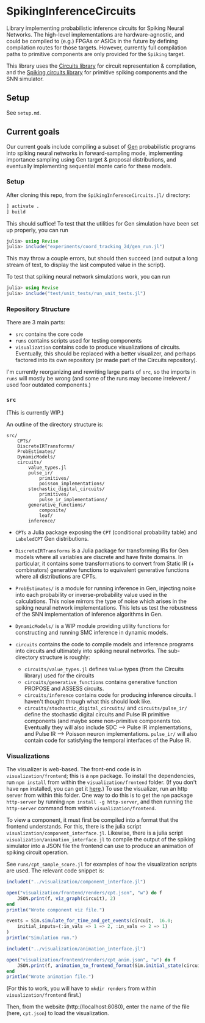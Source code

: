 # SpikingInferenceCircuits

Library implementing probabilistic inference circuits for Spiking Neural Networks.
The high-level implementations are hardware-agnostic, and could be compiled
to (e.g.) FPGAs or ASICs in the future by defining compilation routes for those targets.
However, currently full compilation paths to primitive components are only provided for
the `Spiking` target.

This library uses the [Circuits library](https://github.com/probcomp/Circuits.jl) for circuit representation & compilation,
and the [Spiking circuits library](https://github.com/probcomp/SpikingCircuits.jl) for primitive spiking components and the SNN simulator.

## Setup
See `setup.md`.

## Current goals
Our current goals include compiling a subset of [Gen](gen.dev) probabilistic programs into spiking neural
networks in forward-sampling mode, implementing importance sampling using Gen target & proposal distributions,
and eventually implementing sequential monte carlo for these models.

### Setup
After cloning this repo, from the `SpikingInferenceCircuits.jl/` directory:
```zsh
] activate .
] build
```
This should suffice!
To test that the utilities for Gen simulation have been set up properly, you can run
```julia
julia> using Revise
julia> include("experiments/coord_tracking_2d/gen_run.jl")
```
This may throw a couple errors, but should then succeed (and output a long stream of text,
to display the last computed value in the script).

To test that spiking neural network simulations work, you can run
```julia
julia> using Revise
julia> include("test/unit_tests/run_unit_tests.jl")
```

### Repository Structure

There are 3 main parts:
- `src` contains the core code
- `runs` contains scripts used for testing components
- `visualization` contains code to produce visualizations of circuits.  Eventually, this should
be replaced with a better visualizer, and perhaps factored into its own repository (or made part of the
Circuits repository).

I'm currently reorganizing and rewriting large parts of `src`, so the imports in `runs` will mostly be wrong
(and some of the runs may become irrelevent / used foor outdated components.)

### `src`

(This is currently WIP.)

An outline of the directory structure is:
```
src/
    CPTs/
    DiscreteIRTransforms/
    ProbEstimates/
    DynamicModels/
    circuits/
        value_types.jl
        pulse_ir/
            primitives/
            poisson_implementations/
        stochastic_digital_circuits/
            primitives/
            pulse_ir_implementations/
        generative_functions/
            composite/
            leaf/
        inference/
```

- `CPTs` a Julia package exposing the `CPT` (conditional probability table)
  and `LabeledCPT` Gen distributions.
- `DiscreteIRTransforms` is a Julia package for transforming IRs for Gen models where
  all variables are discrete and have finite domains.  In particular, it contains some
  transformations to convert from Static IR (+ combinators) generative functions
  to equivalent generative functions where all distributions are CPTs.
- `ProbEstimates/` is a module for running inference in Gen, injecting noise
  into each probability or inverse-probability value used in the calculations.
  This noise mirrors the type of noise which arises in the spiking neural network
  implementations.  This lets us test the robustness of the SNN implementation of
  inference algorithms in Gen.
- `DynamicModels/` is a WIP module providing utility functions for constructing
  and running SMC inference in dynamic models.

- `circuits` contains the code to compile models and inference programs into circuits
  and ultimately into spiking neural networks.  The sub-directory structure is roughly:
  - `circuits/value_types.jl` defines `Value` types (from the Circuits library) used for the circuits
  - `circuits/generative_functions` contains generative function PROPOSE and ASSESS circuits.
  - `circuits/inference` contains code for producing inference circuits.  I haven't thought through
    what this should look like.
  - `circuits/stochastic_digital_circuits/` and `circuits/pulse_ir/` define the stochastic digital circuits
    and Pulse IR primitive components (and maybe some non-primitive components too.  Eventually
    they will also include SDC --> Pulse IR implementations, and Pulse IR --> Poisson neuron implementations.
    `pulse_ir/` will also contain code for satisfying the temporal interfaces of the Pulse IR.

### Visualizations

The visualizer is web-based.  The front-end code is in `visualization/frontend`; this is a `npm` package.
To install the dependencies, run `npm install` from within the `visualization/frontend` folder.
(If you don't have `npm` installed, you can get it [here](https://www.npmjs.com/get-npm).)
To use the visualizer, run an http server from within this folder.  One way to do this is to
get the `npm` package `http-server` by running `npm install -g http-server`, and then running
the `http-server` command from within `visualization/frontend`.

To view a component, it must first be compiled into a format that the frontend understands.
For this, there is the julia script `visualization/component_interface.jl`.
Likewise, there is a julia script `visualization/animation_interface.jl` to compile the output
of the spiking simulator into a JSON file the frontend can use to produce an animation of spiking circuit operation.

See `runs/cpt_sample_score.jl` for examples of how the visualization scripts are used.  The relevant code snippet is:

```julia
includet("../visualization/component_interface.jl")

open("visualization/frontend/renders/cpt.json", "w") do f
    JSON.print(f, viz_graph(circuit), 2)
end
println("Wrote component viz file.")

events = Sim.simulate_for_time_and_get_events(circuit,  16.0;
    initial_inputs=(:in_vals => 1 => 2, :in_vals => 2 => 1)
)
println("Simulation run.")

includet("../visualization/animation_interface.jl")

open("visualization/frontend/renders/cpt_anim.json", "w") do f
    JSON.print(f, animation_to_frontend_format(Sim.initial_state(circuit), events), 2)
end
println("Wrote animation file.")
```
(For this to work, you will have to `mkdir renders` from within `visualization/frontend` first.)

Then, from the website (http://localhost:8080), enter the name of the file (here, `cpt.json`)
to load the visualization.
